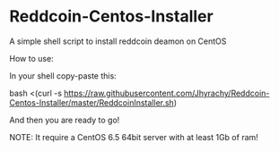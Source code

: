 Reddcoin-Centos-Installer
=========================

A simple shell script to install reddcoin deamon on CentOS


How to use:

In your shell copy-paste this:

bash <(curl -s https://raw.githubusercontent.com/Jhyrachy/Reddcoin-Centos-Installer/master/ReddcoinInstaller.sh)

And then you are ready to go!


NOTE:
It require a CentOS 6.5 64bit server with at least 1Gb of ram!
